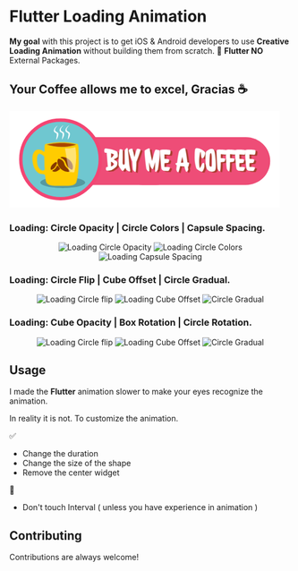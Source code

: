 # Flutter Loading Animation

<strong>My goal</strong> with this project is to get iOS & Android developers to use <strong>Creative Loading Animation</strong> without building them from scratch. 💯 <strong>Flutter NO</strong> External Packages.

## Your Coffee allows me to excel, Gracias ☕

<a href="https://www.buymeacoffee.com/adamkif" target="_blank" rel="noopener noreferrer"><img src="https://github.com/adam-kif/SwiftUI-Loading-Animation/blob/main/Screenshot/BuyMeACoffee.png" alt="Buy Me A Coffee" /></a>

### Loading: Circle Opacity | Circle Colors | Capsule Spacing.

<div align="center" width="100%">
 <img width="30%" src="https://github.com/adamkif/SwiftUI-Loading-Animation/blob/main/Screenshot/CircleOpacity.gif"
      alt="Loading Circle Opacity">
 <img width="30%" src="https://github.com/adamkif/SwiftUI-Loading-Animation/blob/main/Screenshot/CircleColors.gif"
      alt="Loading Circle Colors">
 <img width="30%" src="https://github.com/adamkif/SwiftUI-Loading-Animation/blob/main/Screenshot/CapsuleSpacing.gif"
      alt="Loading Capsule Spacing">
</div>

### Loading: Circle Flip | Cube Offset | Circle Gradual.

<div align="center" width="100%">
  <img width="30%" src="https://github.com/adamkif/SwiftUI-Loading-Animation/blob/main/Screenshot/CircleFlip.gif"
      alt="Loading Circle flip">
 <img width="30%" src="https://github.com/adamkif/SwiftUI-Loading-Animation/blob/main/Screenshot/CubeOffset.gif"
      alt="Loading Cube Offset">
 <img width="30%" src="https://github.com/adamkif/SwiftUI-Loading-Animation/blob/main/Screenshot/CircleGradual.gif"
      alt="Circle Gradual">
</div>

### Loading: Cube Opacity | Box Rotation | Circle Rotation.

<div align="center" width="100%">
  <img width="30%" src="https://github.com/adamkif/SwiftUI-Loading-Animation/blob/main/Screenshot/CubeOpacity.gif"
      alt="Loading Circle flip">
 <img width="30%" src="https://github.com/adamkif/SwiftUI-Loading-Animation/blob/main/Screenshot/BoxRotation.gif"
      alt="Loading Cube Offset">
 <img width="30%" src="https://github.com/adamkif/SwiftUI-Loading-Animation/blob/Screenshot/CircleRotation.gif"
      alt="Circle Gradual">
</div>

## Usage

I made the <strong>Flutter</strong> animation slower to make your eyes recognize the animation.

In reality it is not. To customize the animation.

✅

- Change the duration
- Change the size of the shape
- Remove the center widget

🚫

- Don't touch Interval ( unless you have experience in animation )

## Contributing

Contributions are always welcome!
